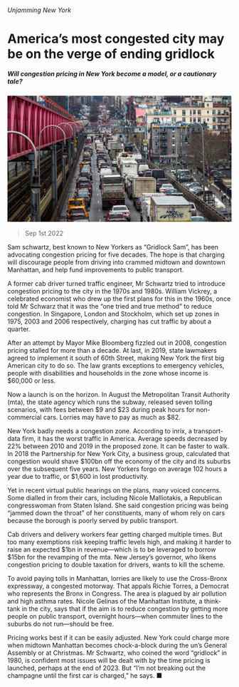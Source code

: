 ###### Unjamming New York

# America’s most congested city may be on the verge of ending gridlock 

##### Will congestion pricing in New York become a model, or a cautionary tale? 

![image](images/20220903_USP503.jpg) 

> Sep 1st 2022 

Sam schwartz, best known to New Yorkers as “Gridlock Sam”, has been advocating congestion pricing for five decades. The hope is that charging will discourage people from driving into crammed midtown and downtown Manhattan, and help fund improvements to public transport.

A former cab driver turned traffic engineer, Mr Schwartz tried to introduce congestion pricing to the city in the 1970s and 1980s. William Vickrey, a celebrated economist who drew up the first plans for this in the 1960s, once told Mr Schwarz that it was the “one tried and true method” to reduce congestion. In Singapore, London and Stockholm, which set up zones in 1975, 2003 and 2006 respectively, charging has cut traffic by about a quarter.

After an attempt by Mayor Mike Bloomberg fizzled out in 2008, congestion pricing stalled for more than a decade. At last, in 2019, state lawmakers agreed to implement it south of 60th Street, making New York the first big American city to do so. The law grants exceptions to emergency vehicles, people with disabilities and households in the zone whose income is $60,000 or less.

Now a launch is on the horizon. In August the Metropolitan Transit Authority (mta), the state agency which runs the subway, released seven tolling scenarios, with fees between $9 and $23 during peak hours for non-commercial cars. Lorries may have to pay as much as $82.

New York badly needs a congestion zone. According to inrix, a transport-data firm, it has the worst traffic in America. Average speeds decreased by 22% between 2010 and 2019 in the proposed zone. It can be faster to walk. In 2018 the Partnership for New York City, a business group, calculated that congestion would shave $100bn off the economy of the city and its suburbs over the subsequent five years. New Yorkers forgo on average 102 hours a year due to traffic, or $1,600 in lost productivity.

Yet in recent virtual public hearings on the plans, many voiced concerns. Some dialled in from their cars, including Nicole Malliotakis, a Republican congresswoman from Staten Island. She said congestion pricing was being “jammed down the throat” of her constituents, many of whom rely on cars because the borough is poorly served by public transport.

Cab drivers and delivery workers fear getting charged multiple times. But too many exemptions risk keeping traffic levels high, and making it harder to raise an expected $1bn in revenue—which is to be leveraged to borrow $15bn for the revamping of the mta. New Jersey’s governor, who likens congestion pricing to double taxation for drivers, wants to kill the scheme.

To avoid paying tolls in Manhattan, lorries are likely to use the Cross-Bronx expressway, a congested motorway. That appals Richie Torres, a Democrat who represents the Bronx in Congress. The area is plagued by air pollution and high asthma rates. Nicole Gelinas of the Manhattan Institute, a think-tank in the city, says that if the aim is to reduce congestion by getting more people on public transport, overnight hours—when commuter lines to the suburbs do not run—should be free.

Pricing works best if it can be easily adjusted. New York could charge more when midtown Manhattan becomes chock-a-block during the un’s General Assembly or at Christmas. Mr Schwartz, who coined the word “gridlock” in 1980, is confident most issues will be dealt with by the time pricing is launched, perhaps at the end of 2023. But “I’m not breaking out the champagne until the first car is charged,” he says. ■


